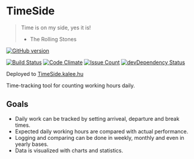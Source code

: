 # TimeSide

> Time is on my side, yes it is!
> - The Rolling Stones

[![GitHub version](https://badge.fury.io/gh/LunaWorks%2FTimeSide.svg)](https://badge.fury.io/gh/LunaWorks%2FTimeSide)

[![Build Status](https://travis-ci.org/LunaWorks/TimeSide.svg?branch=master)](https://travis-ci.org/LunaWorks/TimeSide)
[![Code Climate](https://codeclimate.com/github/LunaWorks/TimeSide/badges/gpa.svg)](https://codeclimate.com/github/LunaWorks/TimeSide)
[![Issue Count](https://codeclimate.com/github/LunaWorks/TimeSide/badges/issue_count.svg)](https://codeclimate.com/github/LunaWorks/TimeSide)
[![devDependency Status](https://david-dm.org/LunaWorks/TimeSide/dev-status.svg)](https://david-dm.org/LunaWorks/TimeSide#info=devDependencies)


Deployed to [TimeSide.kalee.hu](http://timeside.dev.kalee.hu/)

Time-tracking tool for counting working hours daily.

## Goals
* Daily work can be tracked by setting arriveal, departure and break times.
* Expected daily working hours are compared with actual performance.
* Logging and comparing can be done in weekly, monthly and even in yearly bases.
* Data is visualized with charts and statistics.
